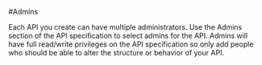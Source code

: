 #Admins

Each API you create can have multiple administrators.  Use the Admins section of the API specification to select admins for the API.  Admins will have full read/write privileges on the API specification so only add people who should be able to alter the structure or behavior of your API.
